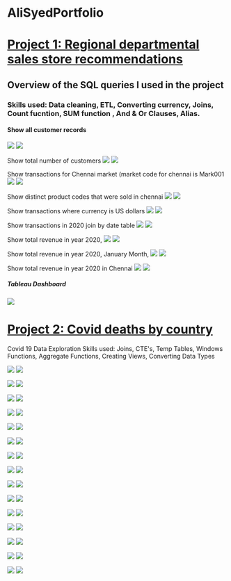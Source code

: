  # AliSyedPortfolio

# [Project 1: Regional departmental sales store recommendations](https://github.com/HassenAliSyed/AliSyedPortfolio)

## Overview of the SQL queries I used in the project
### Skills used:  Data cleaning, ETL, Converting currency, Joins, Count fucntion,  SUM function , And & Or Clauses, Alias.

#### Show all customer records

![](/boat/2.png)
![](/boat/2....png)


Show total number of customers
![](/boat/1.png) 
![](/boat/1....png)

Show transactions for Chennai market (market code for chennai is Mark001
![](/boat/4.png)
![](/boat/4....png)


Show distinct product codes that were sold in chennai
![](/boat/dis.png)
![](/boat/distinct.....png)


Show transactions where currency is US dollars
![](/boat/6.png)
![](/boat/6....png)


Show transactions in 2020 join by date table
![](/boat/MA...png)
![](/boat/MA.png)


Show total revenue in year 2020,
![](/boat/fINAL.png)
![](/boat/nA...png)

Show total revenue in year 2020, January Month,
![](/boat/REV202OMINTH2.png)
![](/boat/mn...png)

Show total revenue in year 2020 in Chennai
![](/boat/9.png)
![](/boat/9....png)

##### Tableau Dashboard
![](/boat/Tableau%20dashboardSalesIn.png)

# [Project 2: Covid deaths by country](https://github.com/HassenAliSyed/AliSyedPortfolio)


Covid 19 Data Exploration 
Skills used: Joins, CTE's, Temp Tables, Windows Functions, Aggregate Functions, Creating Views, Converting Data Types


![](/boat/1..png)
![](/boat/mm.png)

![](/boat/2..png)
![](/boat/mmmm.png)

![](/boat/3..png)
![](/boat/mmmmm.png)

![](/boat/4..png)
![](/boat/mmmmmm.png)

![](/boat/5..png)
![](/main/boat/mmmmmmm.png)

![](boat/6..png)
![](/boat/mmmmmmmm.png)

![](boat/7..png)
![](/boat/mmmmmmmmmm.png)

![](/boat/8..png)
![](/boat/mmmmmmmmmmmmm.png)

![](/boat/9..png)
![](/boat/nn.png)

![](/boat/10..png)
![](/boat/nnnnnn.png)

![](/boat/11..png)
![](/boat/nnnnnnnn.png)

![](/boat/12..png)
![](/boat/nnnnnnnnnnnn.png)

![](/boat/13..png)
![](/boat/nnnnnnnnnnnnn.png)

![](/boat/14..png)
![](/boat/nnnnnnnnnnnnnn.png)

![](/boat/15..png)
![](/boat/nnnnnnnnnnnnnnn.png)
